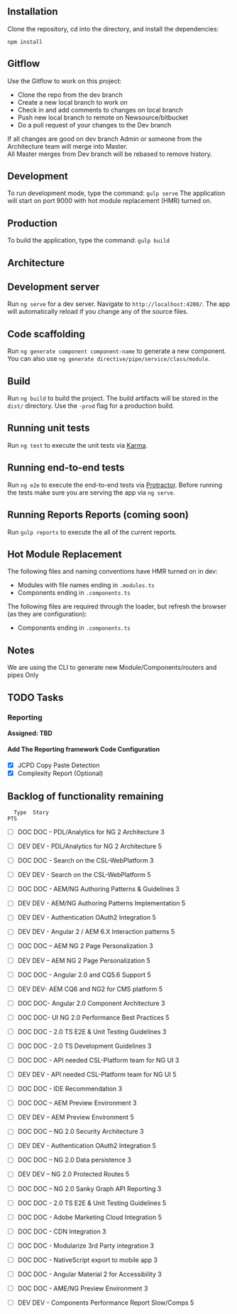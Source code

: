 ## Installation

Clone the repository, cd into the directory, and install the dependencies:
```
npm install
```

## Gitflow

Use the Gitflow to work on this project:
- Clone the repo from the dev branch
- Create a new local branch to work on
- Check in and add comments to changes on local branch
- Push new local branch to remote on Newsource/bitbucket 
- Do a pull request of your changes to the Dev branch 

If all changes are good on dev branch Admin or someone from the Architecture team will merge into Master.  
All Master merges from Dev branch will be rebased to remove history.

## Development

To run development mode, type the command: `gulp serve`
The application will start on port 9000 with hot module replacement (HMR) turned on.

## Production

To build the application, type the command: `gulp build`

## Architecture



## Development server
Run `ng serve` for a dev server. Navigate to `http://localhost:4200/`. The app will automatically reload if you change any of the source files.

## Code scaffolding

Run `ng generate component component-name` to generate a new component. You can also use `ng generate directive/pipe/service/class/module`.

## Build

Run `ng build` to build the project. The build artifacts will be stored in the `dist/` directory. Use the `-prod` flag for a production build.

## Running unit tests

Run `ng test` to execute the unit tests via [Karma](https://karma-runner.github.io).

## Running end-to-end tests

Run `ng e2e` to execute the end-to-end tests via [Protractor](http://www.protractortest.org/).
Before running the tests make sure you are serving the app via `ng serve`.


## Running Reports Reports (coming soon) 
Run `gulp reports` to execute the all of the current reports. 

## Hot Module Replacement

The following files and naming conventions have HMR turned on in dev:
 - Modules with file names ending in `.modules.ts`
 - Components ending in `.components.ts`

The following files are required through the loader, but refresh the browser (as they are configuration):
 - Components ending in `.components.ts`

## Notes

We are using the CLI to generate new Module/Components/routers and pipes Only

## TODO Tasks

### Reporting

**Assigned: TBD**

#### Add The Reporting framework Code Configuration
- [x] JCPD Copy Paste Detection
- [x] Complexity Report (Optional)

## Backlog of functionality remaining
  
      Type	Story											                PTS
- [ ] DOC		DOC - PDL/Analytics for NG 2 Architecture		3
- [ ] DEV		DEV - PDL/Analytics for NG 2 Architecture		5
- [ ] DOC		DOC - Search on the CSL-WebPlatform				3
- [ ] DEV		DEV - Search on the CSL-WebPlatform				5
- [ ] DOC		DOC - AEM/NG Authoring Patterns & Guidelines	3
- [ ] DEV 	DEV - AEM/NG Authoring Patterns Implementation	5
- [ ] DEV		DEV - Authentication OAuth2 Integration			5
- [ ] DEV		DEV - Angular 2 / AEM 6.X Interaction patterns	5
- [ ] DOC		DOC – AEM NG 2 Page Personalization				3
- [ ] DEV		DEV – AEM NG 2 Page Personalization				5
- [ ] DOC		DOC - Angular 2.0 and CQ5.6 Support				5
- [ ] DEV		DEV- AEM CQ6 and NG2 for CMS platform			5
- [ ] DOC		DOC- Angular 2.0 Component Architecture			3
- [ ] DOC		DOC- UI NG 2.0 Performance Best Practices		5
- [ ] DOC		DOC - 2.0 TS E2E & Unit Testing Guidelines		3
- [ ] DOC		DOC - 2.0 TS Development Guidelines				3
- [ ] DOC		DOC - API needed CSL-Platform team for NG UI	3
- [ ] DEV		DEV - API needed CSL-Platform team for NG UI	5
- [ ] DOC		DOC - IDE Recommendation						3
- [ ] DOC		DOC – AEM Preview Environment					3
- [ ] DEV		DEV – AEM Preview Environment					5
- [ ] DOC		DOC – NG 2.0 Security Architecture				3
- [ ] DEV		DEV - Authentication OAuth2 Integration			5
- [ ] DOC		DOC – NG 2.0 Data persistence					3
- [ ] DEV		DEV – NG 2.0 Protected Routes					5
- [ ] DOC		DOC – NG 2.0 Sanky Graph API Reporting			3
- [ ] DOC		DOC - 2.0 TS E2E & Unit Testing Guidelines		5
- [ ] DOC		DOC - Adobe Marketing Cloud Integration			5
- [ ] DOC		DOC - CDN Integration							3
- [ ] DOC		DOC - Modularize 3rd Party integration 			3
- [ ] DOC		DOC - NativeScript export to mobile app			3
- [ ] DOC		DOC - Angular Material 2 for Accessibility		3
- [ ] DOC		DOC - AME/NG Preview Environment				3
- [ ] DEV		DEV - Components Performance Report Slow/Comps  5

 


